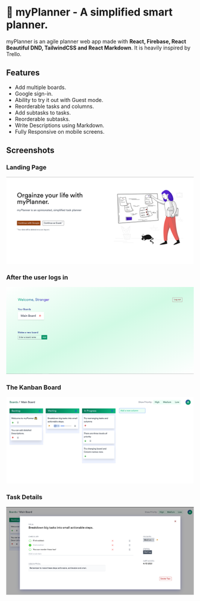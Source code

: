 # 🚀 myPlanner - A simplified smart planner.


myPlanner is an agile planner web app made with **React, Firebase, React Beautiful DND, TailwindCSS and React Markdown**. It is heavily inspired by Trello.


## Features
- Add multiple boards.
- Google sign-in.
- Ability to try it out with Guest mode.
- Reorderable tasks and columns.
- Add subtasks to tasks.
- Reorderable subtasks.
- Write Descriptions using Markdown.
- Fully Responsive on mobile screens.

## Screenshots

### Landing Page

<img src="https://github.com/yashboura303/myPlanner/blob/master/screenshots/landing.png" />

### After the user logs in

<img src="https://github.com/yashboura303/myPlanner/blob/master/screenshots/board-list.png" />

### The Kanban Board

<img src="https://github.com/yashboura303/myPlanner/blob/master/screenshots/kanban.png" />

### Task Details

<img src="https://github.com/yashboura303/myPlanner/blob/master/screenshots/details.png" />


